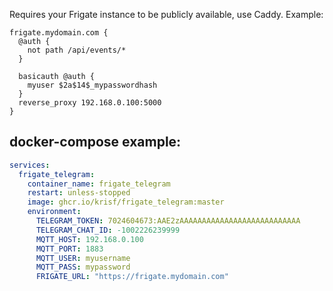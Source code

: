 Requires your Frigate instance to be publicly available, use Caddy. Example:
```
frigate.mydomain.com {
  @auth {
    not path /api/events/*
  }

  basicauth @auth {
    myuser $2a$14$_mypasswordhash
  }
  reverse_proxy 192.168.0.100:5000
}

```

docker-compose example:
-----------

```yaml
services:
  frigate_telegram:
    container_name: frigate_telegram
    restart: unless-stopped
    image: ghcr.io/krisf/frigate_telegram:master
    environment:
      TELEGRAM_TOKEN: 7024604673:AAE2zAAAAAAAAAAAAAAAAAAAAAAAAAAA
      TELEGRAM_CHAT_ID: -1002226239999
      MQTT_HOST: 192.168.0.100
      MQTT_PORT: 1883
      MQTT_USER: myusername
      MQTT_PASS: mypassword
      FRIGATE_URL: "https://frigate.mydomain.com"
```